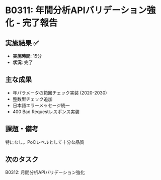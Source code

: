 # B0311: 年間分析APIバリデーション強化 - 完了報告

## 実施結果 ✅
- **実施時間**: 15分
- **状況**: 完了

## 主な成果
- 年パラメータの範囲チェック実装 (2020-2030)
- 整数型チェック追加
- 日本語エラーメッセージ統一
- 400 Bad Requestレスポンス実装

## 課題・備考
特になし。PoCレベルとして十分な品質

## 次のタスク
B0312: 月間分析APIバリデーション強化